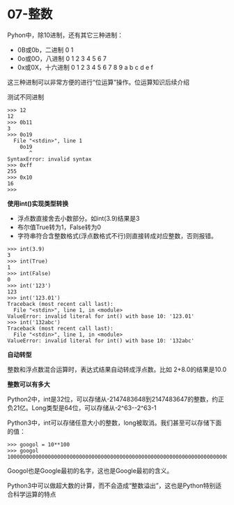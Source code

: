 # 07-整数


Pyhon中，除10进制，还有其它三种进制：

- 0B或0b，二进制 0 1
- 0o或0O，八进制 0 1 2 3 4 5 6 7
- 0x或0X，十六进制 0 1 2 3 4 5 6 7 8 9 a b c d e f 

这三种进制可以非常方便的进行“位运算”操作。位运算知识后续介绍


测试不同进制
```
>>> 12
12
>>> 0b11
3
>>> 0o19
  File "<stdin>", line 1
    0o19
       ^
SyntaxError: invalid syntax
>>> 0xff
255
>>> 0x10
16
>>> 
```


**使用int()实现类型转换**

- 浮点数直接舍去小数部分。如int(3.9)结果是3
- 布尔值True转为1，False转为0
- 字符串符合含整数格式(浮点数格式不行)则直接转成对应整数，否则报错。

```
>>> int(3.9)
3
>>> int(True)
1
>>> int(False)
0
>>> int('123')
123
>>> int('123.01')
Traceback (most recent call last):
  File "<stdin>", line 1, in <module>
ValueError: invalid literal for int() with base 10: '123.01'
>>> int('132abc')
Traceback (most recent call last):
  File "<stdin>", line 1, in <module>
ValueError: invalid literal for int() with base 10: '132abc'
```



**自动转型**

整数和浮点数混合运算时，表达式结果自动转成浮点数。比如 2+8.0的结果是10.0


**整数可以有多大**

Python2中，int是32位，可以存储从-2147483648到2147483647的整数，约正负21亿。Long类型是64位，可以存储从-2^63--2^63-1

Python3中，int可以存储任意大小的整数，long被取消。我们甚至可以存储下面的值：

```
>>> googol = 10**100
>>> googol
10000000000000000000000000000000000000000000000000000000000000000000000000000000000000000000000000000
```
Googol也是Google最初的名字，这也是Google最初的含义。

Python3中可以做超大数的计算，而不会造成“整数溢出”，这也是Python特别适合科学运算的特点

